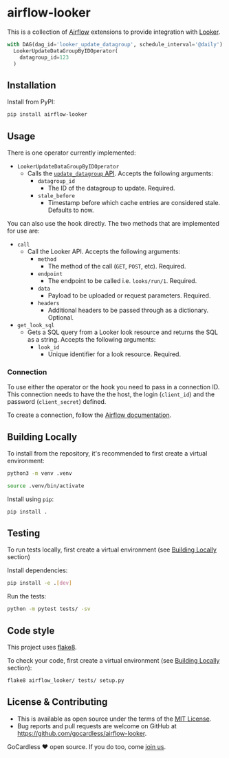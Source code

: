 # airflow-looker

This is a collection of [Airflow](https://airflow.apache.org/) extensions to provide integration with [Looker](https://www.looker.com).

```py
with DAG(dag_id='looker_update_datagroup', schedule_interval='@daily') as dag:
  LookerUpdateDataGroupByIDOperator(
    datagroup_id=123
  )
```

## Installation

Install from PyPI:

```sh
pip install airflow-looker
```

## Usage

There is one operator currently implemented:

* `LookerUpdateDataGroupByIDOperator`
  * Calls the [`update_datagroup` API](https://docs.looker.com/reference/api-and-integration/api-reference/v3.0/datagroup#update_datagroup). Accepts the following arguments:
    * `datagroup_id`
      * The ID of the datagroup to update. Required.
    * `stale_before`
      * Timestamp before which cache entries are considered stale. Defaults to now.

You can also use the hook directly. The two methods that are implemented for use are:

* `call`
  * Call the Looker API. Accepts the following arguments:
    * `method`
      * The method of the call (`GET`, `POST`, etc). Required.
    * `endpoint`
      * The endpoint to be called i.e. `looks/run/1`. Required.
    * `data`
      * Payload to be uploaded or request parameters. Required.
    * `headers`
      * Additional headers to be passed through as a dictionary. Optional.
* `get_look_sql`
  * Gets a SQL query from a Looker look resource and returns the SQL as a string. Accepts the following arguments:
    * `look_id`
      * Unique identifier for a look resource. Required.

### Connection

To use either the operator or the hook you need to pass in a connection ID. This connection needs to have the the host, the login (`client_id`) and the password (`client_secret`) defined.

To create a connection, follow the [Airflow documentation](https://airflow.apache.org/docs/stable/howto/connection/index.html).

## Building Locally

To install from the repository, it's recommended to first create a virtual environment:

```bash
python3 -m venv .venv

source .venv/bin/activate
```

Install using `pip`:

```bash
pip install .
```

## Testing

To run tests locally, first create a virtual environment (see [Building Locally](https://github.com/gocardless/airflow-looker#building-locally) section)

Install dependencies:

```bash
pip install -e .[dev]
```

Run the tests:

```bash
python -m pytest tests/ -sv
```

## Code style

This project uses [flake8](https://flake8.pycqa.org/en/latest/).

To check your code, first create a virtual environment (see [Building Locally](https://github.com/gocardless/airflow-looker#building-locally) section):

```bash
flake8 airflow_looker/ tests/ setup.py
```

## License & Contributing

* This is available as open source under the terms of the [MIT License](http://opensource.org/licenses/MIT).
* Bug reports and pull requests are welcome on GitHub at https://github.com/gocardless/airflow-looker.

GoCardless ♥ open source. If you do too, come [join us](https://gocardless.com/about/jobs).
